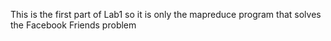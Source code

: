 This is the first part of Lab1 so it is only the mapreduce program that solves the Facebook Friends problem
